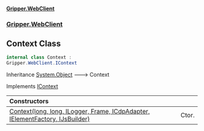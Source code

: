 #### [Gripper.WebClient](index 'index')
### [Gripper.WebClient](Gripper_WebClient 'Gripper.WebClient')
## Context Class
```csharp
internal class Context :
Gripper.WebClient.IContext
```

Inheritance [System.Object](https://docs.microsoft.com/en-us/dotnet/api/System.Object 'System.Object') &#129106; Context  

Implements [IContext](Gripper_WebClient_IContext 'Gripper.WebClient.IContext')  

| Constructors | |
| :--- | :--- |
| [Context(long, long, ILogger, Frame, ICdpAdapter, IElementFactory, IJsBuilder)](Gripper_WebClient_Context_Context(long_long_Microsoft_Extensions_Logging_ILogger_Gripper_ChromeDevTools_Page_Frame_Gripper_WebClient_ICdpAdapter_Gripper_WebClient_IElementFactory_Gripper_WebClient_Utils_IJsBuilder) 'Gripper.WebClient.Context.Context(long, long, Microsoft.Extensions.Logging.ILogger, Gripper.ChromeDevTools.Page.Frame, Gripper.WebClient.ICdpAdapter, Gripper.WebClient.IElementFactory, Gripper.WebClient.Utils.IJsBuilder)') | Ctor. <br/> |
